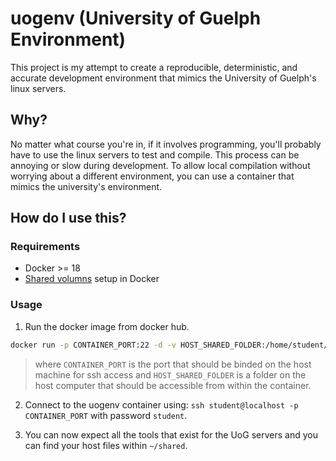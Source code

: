 # uogenv (University of Guelph Environment)
This project is my attempt to create a reproducible, deterministic, and accurate development environment that mimics the University of Guelph's linux servers.

## Why?
No matter what course you're in, if it involves programming, you'll probably have to use the linux servers to test and compile. This process can be annoying or slow during development. To allow local compilation without worrying about a different environment, you can use a container that mimics the university's environment.

## How do I use this?
### Requirements
- Docker >= 18
- [Shared volumns](https://docs.docker.com/storage/volumes/) setup in Docker

### Usage
1. Run the docker image from docker hub.
```sh
docker run -p CONTAINER_PORT:22 -d -v HOST_SHARED_FOLDER:/home/student/shared evilkanoa/uogenv:latest
```
> where `CONTAINER_PORT` is the port that should be binded on the host machine for ssh access and `HOST_SHARED_FOLDER` is a folder on the host computer that should be accessible from within the container. 

2. Connect to the uogenv container using: `ssh student@localhost -p CONTAINER_PORT` with password `student`. 

3. You can now expect all the tools that exist for the UoG servers and you can find your host files within `~/shared`.


